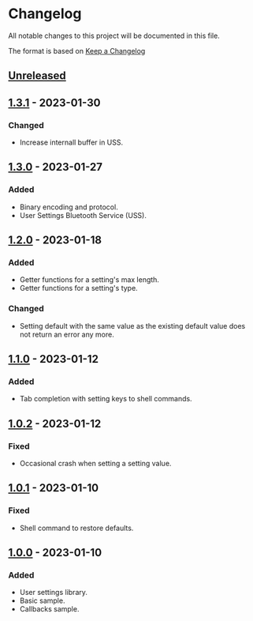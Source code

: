 # Changelog

All notable changes to this project will be documented in this file.

The format is based on [Keep a Changelog](https://keepachangelog.com/en/1.0.0/)

## [Unreleased]

## [1.3.1] - 2023-01-30

### Changed

-   Increase internall buffer in USS.

## [1.3.0] - 2023-01-27

### Added

-   Binary encoding and protocol.
-   User Settings Bluetooth Service (USS).

## [1.2.0] - 2023-01-18

### Added

-   Getter functions for a setting's max length.
-   Getter functions for a setting's type.

### Changed

-   Setting default with the same value as the existing default value does not return an error any more.

## [1.1.0] - 2023-01-12

### Added

-   Tab completion with setting keys to shell commands.

## [1.0.2] - 2023-01-12

### Fixed

-   Occasional crash when setting a setting value.

## [1.0.1] - 2023-01-10

### Fixed

-   Shell command to restore defaults.

## [1.0.0] - 2023-01-10

### Added

-   User settings library.
-   Basic sample.
-   Callbacks sample.

[Unreleased]: https://github.com/IRNAS/irnas-usersettings-lib/compare/v1.3.1...HEAD

[1.3.1]: https://github.com/IRNAS/irnas-usersettings-lib/compare/v1.3.0...v1.3.1

[1.3.0]: https://github.com/IRNAS/irnas-usersettings-lib/compare/v1.2.0...v1.3.0

[1.2.0]: https://github.com/IRNAS/irnas-usersettings-lib/compare/v1.1.0...v1.2.0

[1.1.0]: https://github.com/IRNAS/irnas-usersettings-lib/compare/v1.0.2...v1.1.0

[1.0.2]: https://github.com/IRNAS/irnas-usersettings-lib/compare/v1.0.1...v1.0.2

[1.0.1]: https://github.com/IRNAS/irnas-usersettings-lib/compare/v1.0.0...v1.0.1

[1.0.0]: https://github.com/IRNAS/irnas-usersettings-lib/compare/f41f9e534d9a60b2f5d3584abf2836f2bde2b3fc...v1.0.0
